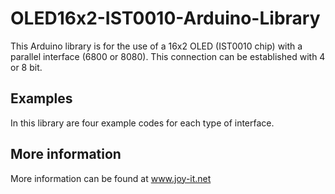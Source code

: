 # OLED16x2-IST0010-Arduino-Library
This Arduino library is for the use of a 16x2 OLED (IST0010 chip) with a parallel interface (6800 or 8080). This connection can be established with 4 or 8 bit.

## Examples
In this library are four example codes for each type of interface.

## More information
More information can be found at www.joy-it.net
